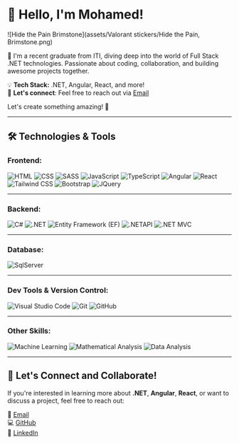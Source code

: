 # 👋 Hello, I'm Mohamed!

![Hide the Pain Brimstone](assets/Valorant stickers/Hide the Pain, Brimstone.png)

🚀 I'm a recent graduate from ITI, diving deep into the world of Full Stack .NET technologies. Passionate about coding, collaboration, and building awesome projects together.

💡 **Tech Stack:** .NET, Angular, React, and more!  
💬 **Let's connect**: Feel free to reach out via [Email](mailto:mhmdtaha818@gmail.com)

Let's create something amazing! 🌟

---

## 🛠️ Technologies & Tools

### **Frontend**:
![HTML](https://img.shields.io/badge/HTML-E34F26?&logo=html5&logoColor=white)
![CSS](https://img.shields.io/badge/CSS-1572B6?&&logo=css3&logoColor=white)
![SASS](https://img.shields.io/badge/SASS-1572B6?&&logo=SASS&logoColor=white)
![JavaScript](https://img.shields.io/badge/JavaScript-F7DF1E?&logo=javascript&logoColor=black)
![TypeScript](https://img.shields.io/badge/TypeScript-CC6699?&logo=sass&logoColor=white)
![Angular](https://img.shields.io/badge/Angular-DD0031?&logo=angular&logoColor=white)
![React](https://img.shields.io/badge/React-0052CC?&logo=react&logoColor=white)
![Tailwind CSS](https://img.shields.io/badge/TailwindCSS-563D7C?&&logoColor=yellow)
![Bootstrap](https://img.shields.io/badge/Bootstrap-563D7C?&logo=bootstrap&logoColor=white)
![JQuery](https://img.shields.io/badge/JQuery-CC6699?&logo=sass&logoColor=white)

---

### **Backend**:
![C#](https://img.shields.io/badge/C%23-239120?&logo=c-sharp&logoColor=white)
![.NET](https://img.shields.io/badge/.NETcore-5C2D91?&logo=.net&logoColor=white)
![Entity Framework (EF)](https://img.shields.io/badge/Entity-866920?&logo=Entity&logoColor=white)
![.NETAPI](https://img.shields.io/badge/API-CC6699?&logo=sass&logoColor=white)
![.NET MVC](https://img.shields.io/badge/MVC-563C7C?&&logoColor=white)

---

### **Database**:
![SqlServer](https://img.shields.io/badge/SqlServer-563D7C?&&logoColor=white)

---

### **Dev Tools & Version Control**:
![Visual Studio Code](https://img.shields.io/badge/Visual_Studio_Code-0078D4?&logo=visual%20studio%20code&logoColor=white)
![Git](https://img.shields.io/badge/GIT-E44C30?&logo=git&logoColor=white)
![GitHub](https://img.shields.io/badge/Github-100000?&logo=github&logoColor=white)

---

### **Other Skills**:
![Machine Learning](https://img.shields.io/badge/Machinelearning-626CD9?&logo=machine&logoColor=white)
![Mathematical Analysis](https://img.shields.io/badge/MathematicalAnalysis-3p45q4?&logo=math&logoColor=blue)
![Data Analysis](https://img.shields.io/badge/DataAnalysis-0052CC?&logo=data&logoColor=white)

---

## 🌟 Let's Connect and Collaborate!

If you're interested in learning more about **.NET**, **Angular**, **React**, or want to discuss a project, feel free to reach out:

📧 [Email](mailto:mhmdtaha818@gmail.com)  
💻 [GitHub](https://github.com/MhmdTahaSheRif)  
🔗 [LinkedIn](https://www.linkedin.com/in/mohamed-taha-sherif/)








